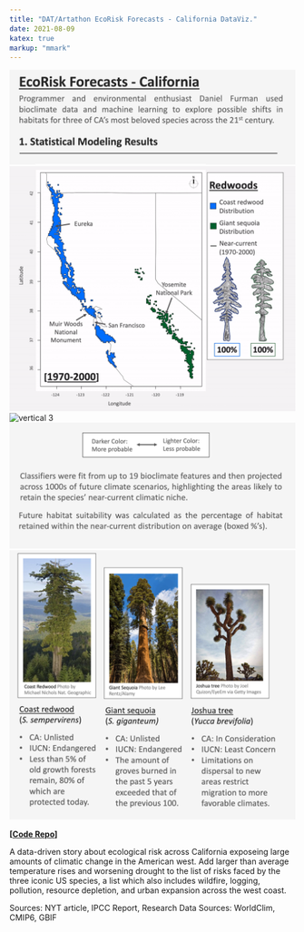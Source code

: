 ```yaml
---
title: "DAT/Artathon EcoRisk Forecasts - California DataViz."
date: 2021-08-09
katex: true
markup: "mmark"
---
```



<img src="/research-outputs/datartathon/knitted-files/ecorisk-zoo-vertical-1.png" style="border:0px;margin:0px" alt="vertical 1"/><!--
--><img src="/research-outputs/datartathon/knitted-files/ecorisk-zoo-vertical-2-faster.gif" style="border:0px;margin:0px" alt="vertical 2"/><!--
--><img src="/research-outputs/datartathon/knitted-files/ecorisk-zoo-vertical-3-faster.gif" style="border:0px;margin:0px" alt="vertical 3"/><!--
--><img src="/research-outputs/datartathon/knitted-files/ecorisk-zoo-vertical-4.png" style="border:0px;margin:0px" alt="vertical 4"/><!--
--><img src="/research-outputs/datartathon/knitted-files/ecorisk-zoo-vertical-5.png" style="border:0px;margin:0px" alt="vertical 5"/>

**[[Code Repo](https://github.com/daniel-furman/PySDMs)]**

A data-driven story about ecological risk across California exposeing large amounts of climatic change in the American west. Add larger than average temperature rises and worsening drought to the list of risks faced by the three iconic US species, a list which also includes wildfire, logging, pollution, resource depletion,  and urban expansion across the west coast. 

Sources: NYT article, IPCC Report, Research
Data Sources: WorldClim, CMIP6, GBIF




